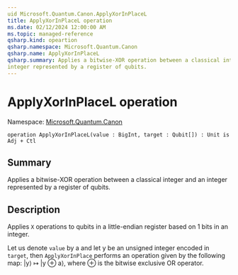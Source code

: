 ```yaml
---
uid Microsoft.Quantum.Canon.ApplyXorInPlaceL
title: ApplyXorInPlaceL operation
ms.date: 02/12/2024 12:00:00 AM
ms.topic: managed-reference
qsharp.kind: opeartion
qsharp.namespace: Microsoft.Quantum.Canon
qsharp.name: ApplyXorInPlaceL
qsharp.summary: Applies a bitwise-XOR operation between a classical integer and an
integer represented by a register of qubits.
---
```


# ApplyXorInPlaceL operation

Namespace: [Microsoft.Quantum.Canon](xref:Microsoft.Quantum.Canon)

```qsharp
operation ApplyXorInPlaceL(value : BigInt, target : Qubit[]) : Unit is Adj + Ctl
```

## Summary
Applies a bitwise-XOR operation between a classical integer and an
integer represented by a register of qubits.

## Description
Applies `X` operations to qubits in a little-endian register based on
1 bits in an integer.

Let us denote `value` by a and let y be an unsigned integer encoded in `target`,
then `ApplyXorInPlace` performs an operation given by the following map:
|y⟩ ↦ |y ⊕ a⟩, where ⊕ is the bitwise exclusive OR operator.
